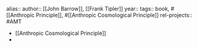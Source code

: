 alias::
author:: [[John Barrow]], [[Frank Tipler]]
year::
tags:: book, #[[Anthropic Principle]], #[[Anthropic Cosmological Principle]]
rel-projects:: #AMT



- [[Anthropic Cosmological Principle]]
-
